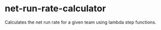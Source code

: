 # net-run-rate-calculator
Calculates the net run rate for a given team using lambda step functions.
